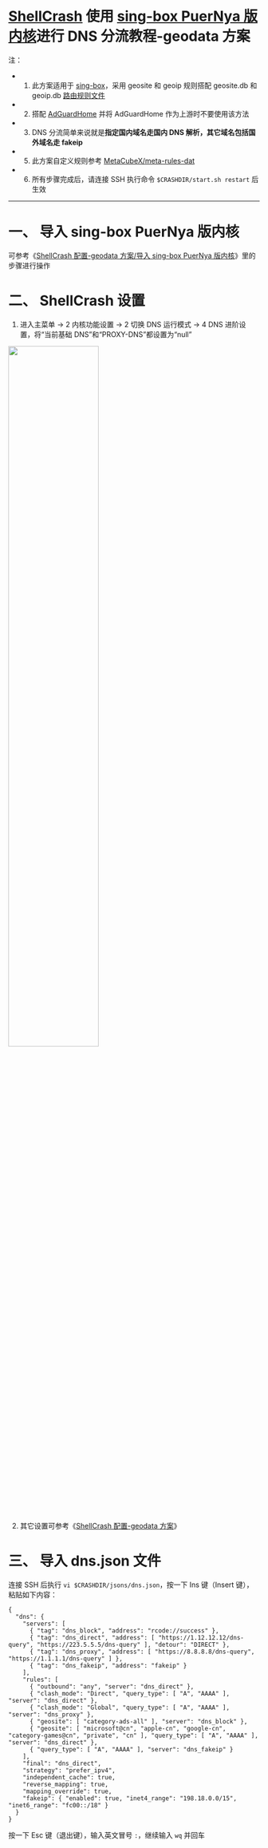 # [ShellCrash](https://github.com/juewuy/ShellCrash) 使用 [sing-box PuerNya 版内核](https://github.com/PuerNya/sing-box)进行 DNS 分流教程-geodata 方案
注：
- 1. 此方案适用于 [sing-box](https://github.com/SagerNet/sing-box)，采用 geosite 和 geoip 规则搭配 geosite.db 和 geoip.db [路由规则文件](https://github.com/MetaCubeX/meta-rules-dat)
- 2. 搭配 [AdGuardHome](https://github.com/AdguardTeam/AdGuardHome) 并将 AdGuardHome 作为上游时不要使用该方法
- 3. DNS 分流简单来说就是**指定国内域名走国内 DNS 解析，其它域名包括国外域名走 fakeip**
- 5. 此方案自定义规则参考 [MetaCubeX/meta-rules-dat](https://github.com/MetaCubeX/meta-rules-dat)
- 6. 所有步骤完成后，请连接 SSH 执行命令 `$CRASHDIR/start.sh restart` 后生效
---
# 一、 导入 sing-box PuerNya 版内核
可参考《[ShellCrash 配置-geodata 方案/导入 sing-box PuerNya 版内核](https://github.com/DustinWin/clash_singbox-tutorials/blob/main/%E6%95%99%E7%A8%8B%E5%90%88%E9%9B%86/sing-box/%E5%9F%BA%E7%A1%80%E7%AF%87/ShellCrash%20%E9%85%8D%E7%BD%AE-geodata%20%E6%96%B9%E6%A1%88.md#%E4%B8%80-%E5%AF%BC%E5%85%A5-sing-box-puernya-%E7%89%88%E5%86%85%E6%A0%B8)》里的步骤进行操作
# 二、 ShellCrash 设置
1. 进入主菜单 -> 2 内核功能设置 -> 2 切换 DNS 运行模式 -> 4 DNS 进阶设置，将“当前基础 DNS”和“PROXY-DNS”都设置为“null”  
<img src="https://github.com/DustinWin/clash_singbox-tutorials/assets/45238096/4ac7a9ce-2c04-4adc-bbaf-8a1281886f5e" width="60%"/>

2. 其它设置可参考《[ShellCrash 配置-geodata 方案](https://github.com/DustinWin/clash_singbox-tutorials/blob/main/%E6%95%99%E7%A8%8B%E5%90%88%E9%9B%86/sing-box/%E5%9F%BA%E7%A1%80%E7%AF%87/ShellCrash%20%E9%85%8D%E7%BD%AE-geodata%20%E6%96%B9%E6%A1%88.md)》
# 三、 导入 dns.json 文件
连接 SSH 后执行 `vi $CRASHDIR/jsons/dns.json`，按一下 Ins 键（Insert 键），粘贴如下内容：
```
{
  "dns": {
    "servers": [
      { "tag": "dns_block", "address": "rcode://success" },
      { "tag": "dns_direct", "address": [ "https://1.12.12.12/dns-query", "https://223.5.5.5/dns-query" ], "detour": "DIRECT" },
      { "tag": "dns_proxy", "address": [ "https://8.8.8.8/dns-query", "https://1.1.1.1/dns-query" ] },
      { "tag": "dns_fakeip", "address": "fakeip" }
    ],
    "rules": [
      { "outbound": "any", "server": "dns_direct" },
      { "clash_mode": "Direct", "query_type": [ "A", "AAAA" ], "server": "dns_direct" },
      { "clash_mode": "Global", "query_type": [ "A", "AAAA" ], "server": "dns_proxy" },
      { "geosite": [ "category-ads-all" ], "server": "dns_block" },
      { "geosite": [ "microsoft@cn", "apple-cn", "google-cn", "category-games@cn", "private", "cn" ], "query_type": [ "A", "AAAA" ], "server": "dns_direct" },
      { "query_type": [ "A", "AAAA" ], "server": "dns_fakeip" }
    ],
    "final": "dns_direct",
    "strategy": "prefer_ipv4",
    "independent_cache": true,
    "reverse_mapping": true,
    "mapping_override": true,
    "fakeip": { "enabled": true, "inet4_range": "198.18.0.0/15", "inet6_range": "fc00::/18" }
  }
}
```
按一下 Esc 键（退出键），输入英文冒号 `:`，继续输入 `wq` 并回车
